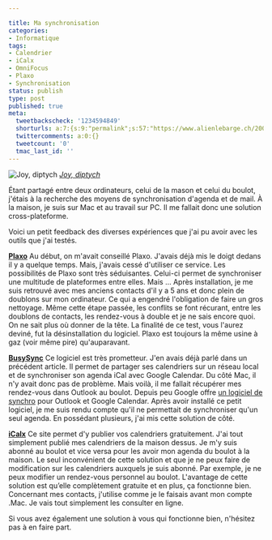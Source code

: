 ```yaml
---

title: Ma synchronisation
categories:
- Informatique
tags:
- Calendrier
- iCalx
- OmniFocus
- Plaxo
- Synchronisation
status: publish
type: post
published: true
meta:
  tweetbackscheck: '1234594849'
  shorturls: a:7:{s:9:"permalink";s:57:"https://www.alienlebarge.ch/2008/03/15/ma-synchronisation/";s:7:"tinyurl";s:25:"https://tinyurl.com/c7jmv9";s:4:"isgd";s:17:"https://is.gd/isna";s:5:"bitly";s:20:"https://bit.ly/3kIW7D";s:5:"snipr";s:22:"https://snipr.com/bc7lx";s:5:"snurl";s:22:"https://snurl.com/bc7lx";s:7:"snipurl";s:24:"https://snipurl.com/bc7lx";}
  twittercomments: a:0:{}
  tweetcount: '0'
  tmac_last_id: ''
---
```

 <img src="https://farm2.static.flickr.com/1303/948693394_8d79e2136c.jpg" alt="Joy, diptych" />
<em><a href="https://www.flickr.com/photos/guyr/948693394/" title="photo sharing">Joy, diptych</a></em>

Étant partagé entre deux ordinateurs, celui de la mason et celui du boulot, j'étais à la recherche des moyens de synchronisation d'agenda et de mail.
À la maison, je suis sur Mac et au travail sur PC. Il me fallait donc une solution cross-plateforme.

Voici un petit feedback des diverses expériences que j'ai pu avoir avec les outils que j'ai testés.

<!--more-->

<a href="https://www.plaxo.com/" title="Plaxo"><strong>Plaxo</strong></a>
Au début, on m'avait conseillé Plaxo. J'avais déjà mis le doigt dedans il y a quelque temps. Mais, j'avais cessé d'utiliser ce service.
Les possibilités de Plaxo sont très séduisantes. Celui-ci permet de synchroniser une multitude de plateformes entre elles. Mais ...
Après installation, je me suis retrouvé avec mes anciens contacts d'il y a 5 ans et donc plein de doublons sur mon ordinateur. Ce qui a engendré l'obligation de faire un gros nettoyage. Même cette étape passée, les conflits se font récurant, entre les doublons de contacts, les rendez-vous à double et je ne sais encore quoi. On ne sait plus où donner de la tête. La finalité de ce test, vous l'aurez deviné, fut la désinstallation du logiciel. Plaxo est toujours la même usine à gaz (voir même pire) qu'auparavant.

<a href="https://www.busymac.com/" title="BusyMac"><strong>BusySync</strong></a>
Ce logiciel est très prometteur. J'en avais déjà parlé dans un précédent article.
Il permet de partager ses calendriers sur un réseau local et de synchroniser son agenda iCal avec Google Calendar. Du côté Mac, il n'y avait donc pas de problème.
Mais voilà, il me fallait récupérer mes rendez-vous dans Outlook au boulot. Depuis peu Google offre <a href="https://www.google.com/support/calendar/bin/answer.py?answer=89955" title="Google Calendar Sync">un logiciel de synchro</a> pour Outlook et Google Calendar. Après avoir installé ce petit logiciel, je me suis rendu compte qu'il ne permettait de synchroniser qu'un seul agenda. En possédant plusieurs, j'ai mis cette solution de côté.

<a href="https://www.icalx.com/" title="iCalx"><strong>iCalx</strong></a>
Ce site permet d'y publier vos calendriers gratuitement.  J'ai tout simplement publié mes calendriers de la maison dessus. Je m'y suis abonné au boulot et vice versa pour les avoir mon agenda du boulot à la maison. Le seul inconvénient de cette solution et que je ne peux faire de modification sur les calendriers auxquels je suis abonné. Par exemple, je ne peux modifier un rendez-vous personnel au boulot.
L'avantage de cette solution est qu’elle complètement gratuite et en plus, ça fonctionne bien.
Concernant mes contacts, j'utilise comme je le faisais avant mon compte .Mac. Je vais tout simplement les consulter en ligne.

Si vous avez également une solution à vous qui fonctionne bien, n'hésitez pas à en faire part.

